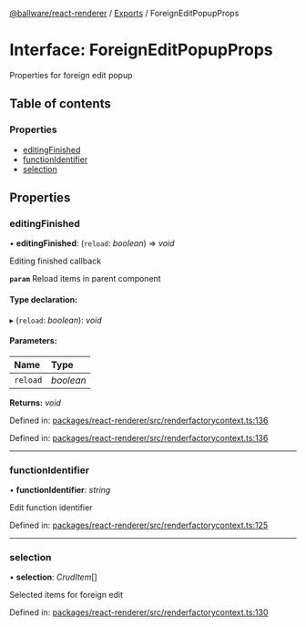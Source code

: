 [@ballware/react-renderer](../README.md) / [Exports](../modules.md) / ForeignEditPopupProps

# Interface: ForeignEditPopupProps

Properties for foreign edit popup

## Table of contents

### Properties

- [editingFinished](foreigneditpopupprops.md#editingfinished)
- [functionIdentifier](foreigneditpopupprops.md#functionidentifier)
- [selection](foreigneditpopupprops.md#selection)

## Properties

### editingFinished

• **editingFinished**: (`reload`: *boolean*) => *void*

Editing finished callback

**`param`** Reload items in parent component

#### Type declaration:

▸ (`reload`: *boolean*): *void*

#### Parameters:

Name | Type |
:------ | :------ |
`reload` | *boolean* |

**Returns:** *void*

Defined in: [packages/react-renderer/src/renderfactorycontext.ts:136](https://github.com/ballware/ballware-client/blob/c28ad0b/packages/react-renderer/src/renderfactorycontext.ts#L136)

Defined in: [packages/react-renderer/src/renderfactorycontext.ts:136](https://github.com/ballware/ballware-client/blob/c28ad0b/packages/react-renderer/src/renderfactorycontext.ts#L136)

___

### functionIdentifier

• **functionIdentifier**: *string*

Edit function identifier

Defined in: [packages/react-renderer/src/renderfactorycontext.ts:125](https://github.com/ballware/ballware-client/blob/c28ad0b/packages/react-renderer/src/renderfactorycontext.ts#L125)

___

### selection

• **selection**: *CrudItem*[]

Selected items for foreign edit

Defined in: [packages/react-renderer/src/renderfactorycontext.ts:130](https://github.com/ballware/ballware-client/blob/c28ad0b/packages/react-renderer/src/renderfactorycontext.ts#L130)
